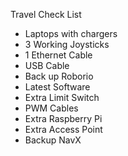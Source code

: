Travel Check List

* Laptops with chargers
* 3 Working Joysticks
* 1 Ethernet Cable
* USB Cable
* Back up Roborio
* Latest Software
* Extra Limit Switch
* PWM Cables
* Extra Raspberry Pi
* Extra Access Point
* Backup NavX